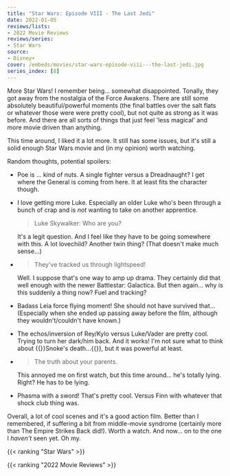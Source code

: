 ```yaml
---
title: "Star Wars: Episode VIII - The Last Jedi"
date: 2022-01-05
reviews/lists:
- 2022 Movie Reviews
reviews/series:
- Star Wars
source:
- Disney+
cover: /embeds/movies/star-wars-episode-viii---the-last-jedi.jpg
series_index: [8]
---
```

More Star Wars! I remember being... somewhat disappointed. Tonally, they got away from the nostalgia of the Force Awakens. There are still some absolutely beautiful/powerful moments (the final battles over the salt flats or whatever those were were pretty cool), but not quite as strong as it was before. And there are all sorts of things that just feel 'less magical' and more movie driven than anything. 

This time around, I liked it a lot more. It still has some issues, but it's still a solid enough Star Wars movie and (in my opinion) worth watching. 

Random thoughts, potential spoilers:

* Poe is ... kind of nuts. A single fighter versus a Dreadnaught? I get where the General is coming from here. It at least fits the character though. 

* I love getting more Luke. Especially an older Luke who's been through a bunch of crap and is *not* wanting to take on another apprentice. 

    > Luke Skywalker: Who are you?

    It's a legit question. And I feel like they have to be going somewhere with this. A lot lovechild? Another twin thing? (That doesn't make much sense...)

*  
    > They've tracked us through lightspeed!

    Well. I suppose that's one way to amp up drama. They certainly did that well enough with the newer Battlestar: Galactica. But then again... why is this suddenly a thing now? Fuel and tracking?

* Badass Leia force flying moment! She should not have survived that... (Especially when she ended up passing away before the film, although they wouldn't/couldn't have known.)

* The echos/inversion of Rey/Kylo versus Luke/Vader are pretty cool. Trying to turn her dark/him back. And it works! I'm not sure what to think about {{<spoiler>}}Snoke's death...{{</spoiler>}}, but it was powerful at least. 

* 
    > The truth about your parents.

    This annoyed me on first watch, but this time around... he's totally lying. Right? He has to be lying.

* Phasma with a sword! That's pretty cool. Versus Finn with whatever that shock club thing was. 

Overall, a lot of cool scenes and it's a good action film. Better than I remembered, if suffering a bit from middle-movie syndrome (certainly more than The Empire Strikes Back did!). Worth a watch. And now... on to the one I *haven't* seen yet. Oh my.

{{< ranking "Star Wars" >}}

{{< ranking "2022 Movie Reviews" >}}
